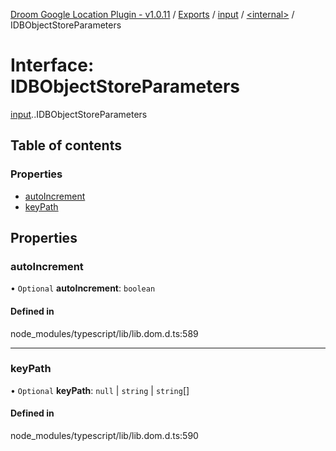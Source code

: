 [Droom Google Location Plugin - v1.0.11](../README.md) / [Exports](../modules.md) / [input](../modules/input.md) / [<internal\>](../modules/input._internal_.md) / IDBObjectStoreParameters

# Interface: IDBObjectStoreParameters

[input](../modules/input.md).[<internal>](../modules/input._internal_.md).IDBObjectStoreParameters

## Table of contents

### Properties

- [autoIncrement](input._internal_.IDBObjectStoreParameters.md#autoincrement)
- [keyPath](input._internal_.IDBObjectStoreParameters.md#keypath)

## Properties

### autoIncrement

• `Optional` **autoIncrement**: `boolean`

#### Defined in

node_modules/typescript/lib/lib.dom.d.ts:589

___

### keyPath

• `Optional` **keyPath**: ``null`` \| `string` \| `string`[]

#### Defined in

node_modules/typescript/lib/lib.dom.d.ts:590
